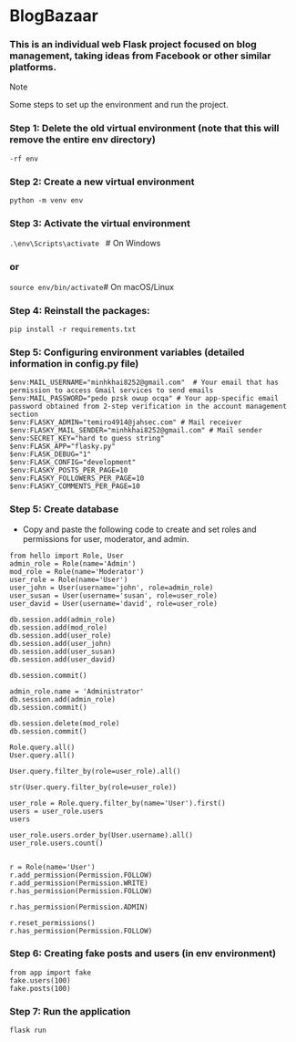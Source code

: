 # BlogBazaar
### This is an individual web Flask project focused on blog management, taking ideas from Facebook or other similar platforms.

> [!NOTE]
> Some steps to set up the environment and run the project.
### Step 1: Delete the old virtual environment (note that this will remove the entire env directory) <br>
` -rf env `
### Step 2: Create a new virtual environment
` python -m venv env `
### Step 3: Activate the virtual environment
`.\env\Scripts\activate `  # On Windows 
### or <br>
` source env/bin/activate `# On macOS/Linux
### Step 4:  Reinstall the packages: <br>
`pip install -r requirements.txt `
### Step 5: Configuring environment variables (detailed information in config.py file)
```
$env:MAIL_USERNAME="minhkhai8252@gmail.com"  # Your email that has permission to access Gmail services to send emails
$env:MAIL_PASSWORD="pedo pzsk owup ocqa" # Your app-specific email password obtained from 2-step verification in the account management section
$env:FLASKY_ADMIN="temiro4914@jahsec.com" # Mail receiver
$env:FLASKY_MAIL_SENDER="minhkhai8252@gmail.com" # Mail sender
$env:SECRET_KEY="hard to guess string"
$env:FLASK_APP="flasky.py"
$env:FLASK_DEBUG="1"
$env:FLASK_CONFIG="development"
$env:FLASKY_POSTS_PER_PAGE=10
$env:FLASKY_FOLLOWERS_PER_PAGE=10
$env:FLASKY_COMMENTS_PER_PAGE=10
```

### Step 5: Create database
- Copy and paste the following code to create and set roles and permissions for user, moderator, and admin.
``` 
from hello import Role, User
admin_role = Role(name='Admin')
mod_role = Role(name='Moderator')
user_role = Role(name='User')
user_john = User(username='john', role=admin_role)
user_susan = User(username='susan', role=user_role)
user_david = User(username='david', role=user_role)

db.session.add(admin_role)
db.session.add(mod_role)
db.session.add(user_role)
db.session.add(user_john)
db.session.add(user_susan)
db.session.add(user_david)

db.session.commit()

admin_role.name = 'Administrator'
db.session.add(admin_role)
db.session.commit()

db.session.delete(mod_role)
db.session.commit()

Role.query.all()
User.query.all()

User.query.filter_by(role=user_role).all()

str(User.query.filter_by(role=user_role))

user_role = Role.query.filter_by(name='User').first()
users = user_role.users
users

user_role.users.order_by(User.username).all()
user_role.users.count()


r = Role(name='User')
r.add_permission(Permission.FOLLOW)
r.add_permission(Permission.WRITE)
r.has_permission(Permission.FOLLOW)

r.has_permission(Permission.ADMIN)

r.reset_permissions()
r.has_permission(Permission.FOLLOW)
```
### Step 6: Creating fake posts and users (in env environment)
``` flask shell
from app import fake
fake.users(100)
fake.posts(100) 
```
### Step 7: Run the application
`flask run`
